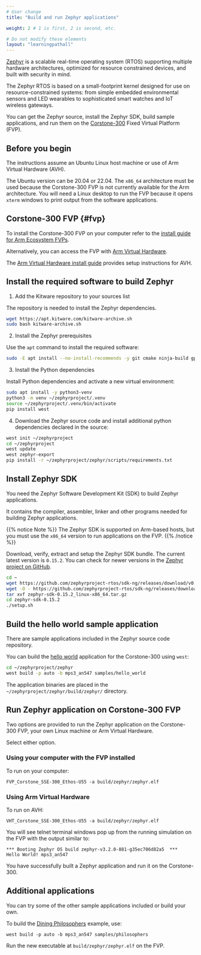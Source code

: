 ```yaml
---
# User change
title: "Build and run Zephyr applications"

weight: 2 # 1 is first, 2 is second, etc.

# Do not modify these elements
layout: "learningpathall"
---
```

[Zephyr](https://zephyrproject.org/) is a scalable real-time operating system (RTOS) supporting multiple hardware architectures, optimized for resource constrained devices, and built with security in mind.

The Zephyr RTOS is based on a small-footprint kernel designed for use on resource-constrained systems: from simple embedded environmental sensors and LED wearables to sophisticated smart watches and IoT wireless gateways.

You can get the Zephyr source, install the Zephyr SDK, build sample applications, and run them on the [Corstone-300](https://developer.arm.com/Processors/Corstone-300) Fixed Virtual Platform (FVP).

## Before you begin 

The instructions assume an Ubuntu Linux host machine or use of Arm Virtual Hardware (AVH).

The Ubuntu version can be 20.04 or 22.04. The `x86_64` architecture must be used because the Corstone-300 FVP is not currently available for the Arm architecture. You will need a Linux desktop to run the FVP because it opens `xterm` windows to print output from the software applications. 

## Corstone-300 FVP {#fvp}

To install the Corstone-300 FVP on your computer refer to the [install guide for Arm Ecosystem FVPs](/install-guides/ecosystem_fvp/). 

Alternatively, you can access the FVP with [Arm Virtual Hardware](https://www.arm.com/products/development-tools/simulation/virtual-hardware). 

The [Arm Virtual Hardware install guide](/install-guides/avh#corstone) provides setup instructions for AVH. 

## Install the required software to build Zephyr

1. Add the Kitware repository to your sources list

The repository is needed to install the Zephyr dependencies.

```bash
wget https://apt.kitware.com/kitware-archive.sh
sudo bash kitware-archive.sh
```

2. Install the Zephyr prerequisites

Use the `apt` command to install the required software:

```bash { env="DEBIAN_FRONTEND=noninteractive" }
sudo -E apt install --no-install-recommends -y git cmake ninja-build gperf ccache dfu-util device-tree-compiler wget python3-dev python3-pip python3-setuptools python3-tk python3-wheel xz-utils file make gcc gcc-multilib g++-multilib libsdl2-dev libmagic1 xterm
```

3. Install the Python dependencies 

Install Python dependencies and activate a new virtual environment:

```bash
sudo apt install -y python3-venv
python3 -m venv ~/zephyrproject/.venv
source ~/zephyrproject/.venv/bin/activate
pip install west
```

4. Download the Zephyr source code and install additional python dependencies declared in the source:

```bash { source_env="~/zephyrproject/.venv/bin/activate" }
west init ~/zephyrproject
cd ~/zephyrproject
west update
west zephyr-export
pip install -r ~/zephyrproject/zephyr/scripts/requirements.txt
```

## Install Zephyr SDK

You need the Zephyr Software Development Kit (SDK) to build Zephyr applications.

It contains the compiler, assembler, linker and other programs needed for building Zephyr applications. 

{{% notice Note %}}
The Zephyr SDK is supported on Arm-based hosts, but you must use the `x86_64` version to run applications on the FVP. 
{{% /notice %}}

Download, verify, extract and setup the Zephyr SDK bundle. The current latest version is `0.15.2`. You can check for newer versions in the [Zephyr project on GitHub](https://github.com/zephyrproject-rtos/sdk-ng/releases).

```bash
cd ~
wget https://github.com/zephyrproject-rtos/sdk-ng/releases/download/v0.15.2/zephyr-sdk-0.15.2_linux-x86_64.tar.gz
wget -O - https://github.com/zephyrproject-rtos/sdk-ng/releases/download/v0.15.2/sha256.sum | shasum --check --ignore-missing
tar xvf zephyr-sdk-0.15.2_linux-x86_64.tar.gz
cd zephyr-sdk-0.15.2
./setup.sh
```

## Build the hello world sample application

There are sample applications included in the Zephyr source code repository. 

You can build the [hello world](https://docs.zephyrproject.org/latest/samples/hello_world/README.html) application for the Corstone-300 using `west`: 

```bash
cd ~/zephyrproject/zephyr
west build -p auto -b mps3_an547 samples/hello_world
```

The application binaries are placed in the `~/zephyrproject/zephyr/build/zephyr/` directory.

## Run Zephyr application on Corstone-300 FVP

Two options are provided to run the Zephyr application on the Corstone-300 FVP, your own Linux machine or Arm Virtual Hardware. 

Select either option. 

### Using your computer with the FVP installed 

To run on your computer: 

```fvp { fvp_name="FVP_Corstone_SSE-300_Ethos-U55" }
FVP_Corstone_SSE-300_Ethos-U55 -a build/zephyr/zephyr.elf
```

### Using Arm Virtual Hardware

To run on AVH:

```console
VHT_Corstone_SSE-300_Ethos-U55 -a build/zephyr/zephyr.elf
```

You will see telnet terminal windows pop up from the running simulation on the FVP with the output similar to:

```output
*** Booting Zephyr OS build zephyr-v3.2.0-881-g35ec706d82a5  ***
Hello World! mps3_an547
```

You have successfully built a Zephyr application and run it on the Corstone-300. 

## Additional applications

You can try some of the other sample applications included or build your own.

To build the [Dining Philosophers](https://docs.zephyrproject.org/latest/samples/philosophers/README.html) example, use:

```console
west build -p auto -b mps3_an547 samples/philosophers
```

Run the new executable at `build/zephyr/zephyr.elf` on the FVP. 

